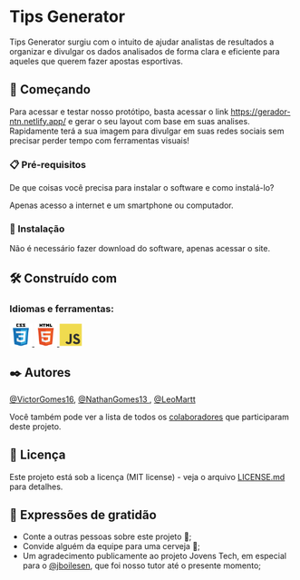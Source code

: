 # Tips Generator

Tips Generator surgiu com o intuito de ajudar analistas de resultados a organizar e divulgar os dados analisados de forma clara e eficiente para aqueles que querem
fazer apostas esportivas. 

## 🚀 Começando

Para acessar e testar nosso protótipo, basta acessar o link https://gerador-ntn.netlify.app/ e gerar o seu layout com base em suas analises. Rapidamente terá a sua imagem para divulgar em suas redes sociais sem precisar perder tempo com ferramentas visuais!

### 📋 Pré-requisitos

De que coisas você precisa para instalar o software e como instalá-lo?

Apenas acesso a internet e um smartphone ou computador. 

### 🔧 Instalação

Não é necessário fazer download do software, apenas acessar o site.


## 🛠️ Construído com

<h3 align="left">Idiomas e ferramentas:</h3>
<p align="left"> <a href="https://www.w3schools.com/css/" target="_blank" rel="noreferrer"> <img src="https://raw.githubusercontent.com/devicons/devicon/master/icons/css3/css3-original-wordmark.svg" alt="css3" width="40" height="40"/> </a> <a href="https:// www.w3.org/html/" target="_blank" rel="noreferrer"> <img src="https://raw.githubusercontent.com/devicons/devicon/master/icons/html5/html5-original-wordmark.svg" alt="html5" width="40" height="40"/> </a> <a href="https://developer.mozilla.org/en-US/docs/Web/JavaScript" target ="_blank" rel="noreferrer"> <img src="https://raw.githubusercontent.com/devicons/devicon/master/icons/javascript/javascript-original.svg" alt="javascript" width="40" height="40"/ > </a> </p>

## ✒️ Autores

[@VictorGomes16](https://github.com/VictorGomes16/), [@NathanGomes13 ](https://github.com/NathanGomes13/), [@LeoMartt](https://github.com/LeoMartt/)



Você também pode ver a lista de todos os [colaboradores](https://github.com/VictorGomes16/ProjetoTips/graphs/contributors) que participaram deste projeto.

## 📄 Licença

Este projeto está sob a licença (MIT license) - veja o arquivo [LICENSE.md](https://github.com/VictorGomes16/ProjetoTips/blob/main/LICENSE) para detalhes.

## 🎁 Expressões de gratidão

* Conte a outras pessoas sobre este projeto 📢;
* Convide alguém da equipe para uma cerveja 🍺;
* Um agradecimento publicamente ao projeto Jovens Tech, em especial para o [@jboilesen](https://github.com/jboilesen/), que foi nosso tutor até o presente momento;
